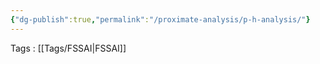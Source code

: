 ```yaml
---
{"dg-publish":true,"permalink":"/proximate-analysis/p-h-analysis/"}
---
```


Tags : [[Tags/FSSAI\|FSSAI]]
